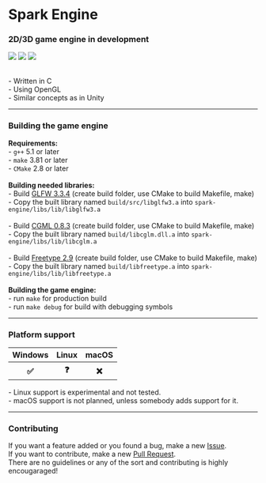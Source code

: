 <div>
    <h1>Spark Engine</h1>
</div>
<div>
    <h3>2D/3D game engine in development</h3>
    <div>
        <img src="https://img.shields.io/github/v/release/LamkasDev/spark-engine" />
        <img src="https://img.shields.io/github/contributors/LamkasDev/spark-engine" />
        <img src="https://img.shields.io/bitbucket/issues-raw/LamkasDev/spark-engine" />
    </div>
    <br />
    <p>
    - Written in C<br />
    - Using OpenGL<br />
    - Similar concepts as in Unity<br />
    </p>
</div>
<hr />
<div>
    <h3>Building the game engine</h3>
    <p>
        <b>Requirements:</b><br />
        - <code>g++</code> 5.1 or later<br />
        - <code>make</code> 3.81 or later<br />
        - <code>CMake</code> 2.8 or later<br /><br />
        <b>Building needed libraries:</b><br />
        - Build <a href="https://github.com/glfw/glfw/releases/tag/3.3.4">GLFW 3.3.4</a> (create build folder, use CMake to build Makefile, make)<br />
        - Copy the built library named <code>build/src/libglfw3.a</code> into <code>spark-engine/libs/lib/libglfw3.a</code><br /><br />
        - Build <a href="https://github.com/recp/cglm/releases/tag/v0.8.3">CGML 0.8.3</a> (create build folder, use CMake to build Makefile, make)<br />
        - Copy the built library named <code>build/libcglm.dll.a</code> into <code>spark-engine/libs/lib/libcglm.a</code><br /><br />
        - Build <a href="https://download.savannah.gnu.org/releases/freetype/">Freetype 2.9</a> (create build folder, use CMake to build Makefile, make)<br />
        - Copy the built library named <code>build/libfreetype.a</code> into <code>spark-engine/libs/lib/libfreetype.a</code><br /><br />
        <b>Building the game engine:</b><br />
        - run <code>make</code> for production build<br />
        - run <code>make debug</code> for build with debugging symbols
    </p>
</div>
<hr />
<div>
    <h3>Platform support</h3>
    <table>
        <tr>
            <th>Windows</th>
            <th>Linux</th>
            <th>macOS</th>
        </tr>
        <tr>
            <th>✅</th>
            <th>❓</th>
            <th>❌</th>
        </tr>
    </table>
    <p>
    - Linux support is experimental and not tested.<br />
    - macOS support is not planned, unless somebody adds support for it.
    </p>
</div>
<hr />
<div>
    <h3>Contributing</h3>
    <p>
    If you want a feature added or you found a bug, make a new <a href="https://github.com/LamkasDev/spark-engine/issues">Issue</a>.<br />
    If you want to contribute, make a new <a href="https://github.com/LamkasDev/spark-engine/pulls">Pull Request</a>.<br />
    There are no guidelines or any of the sort and contributing is highly encougaraged!
    </p>
</div>

